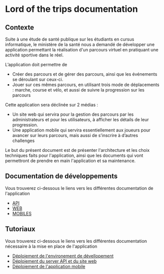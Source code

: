 # Lord of the trips documentation
## Contexte

Suite à une étude de santé publique sur les étudiants en cursus informatique, le ministère de la santé nous a demandé de développer une application permettant la réalisation d'un parcours virtuel en pratiquant une activité sportive dans le réel.

L’application doit permettre de

 - Créer des parcours et de gérer des parcours, ainsi que les événements  se déroulant sur ceux-ci.
 - Jouer sur ces mêmes parcours, en utilisant   trois mode de déplacements : marche, course et vélo, et aussi de
   suivre la progression sur les parcours

Cette application sera déclinée sur 2 médias :

 - Un site web qui servira pour la gestion des parcours par les  administrateurs et pour les utilisateurs, à afficher les détails de leur progression.
 - Une application mobile qui servira essentiellement aux joueurs pour avancer sur leurs parcours, mais aussi de s’inscrire  à d’autres challenges

Le but du présent document est de présenter  l'architecture et les choix techniques faits pour l'application, ainsi que les documents qui vont permettront de prendre en main l'application et sa maintenance.

## Documentation de développements

Vous trouverez ci-dessous le liens vers les différentes documentation de l'application
 - [API](DocumentationTechnique/API%20Documentation.md)
 - [WEB](DocumentationTechnique/MOBILE%20Documentation.md)
 - [MOBILES](DocumentationTechnique/API%20Documentation.md)

## Tutoriaux

Vous trouverez ci-dessous le liens vers les différentes documentation nécessaire à la mise en place de l'application

 - [Déploiement de l'environement de dévellopement](Tutoriaux/DeploiementDeveloppement.md)
 - [Déploiement du server API et du site web](Tutoriaux/DeploiementServer&SiteWeb.md)
 - [Déploiement de l'application mobile](Tutoriaux/DeploiementApplicationMobile.md)